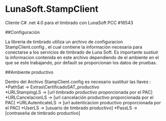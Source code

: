 LunaSoft.StampClient
====================

Cliente C# .net 4.0 para el timbrado con LunaSoft PCC #16543

##Configuración

La libreria de timbrado utiliza un archivo de configuracion StampClient.config , el cual contiene la información necesaria para conectarse a los servicios de timbrado de Luna Soft. Es importante sustiuir la informacion contenida en este archivo dependiendo de el ambiente en el que se este trabajando, por default se proporcionan los datos de pruebas.

##Ambiente productivo

Dentro del Archivo StampClient.config es necesario sustituir las llaves : 
  *PathSat -> Extras\CertificadoSAT_productivo\
  *URLStampingLS -> [url timbrado productivo proporcionada por el PAC]
  *URLCancelacionLS -> [url cancelación productivo proporcionada por el PAC]
  *URLAutenticateLS -> [url autenticacion productivo proporcionada por el PAC]
  *UserLS -> [usuario de timbrado productivo]
  *PassLS -> [contraseña de timbrado productivo]
